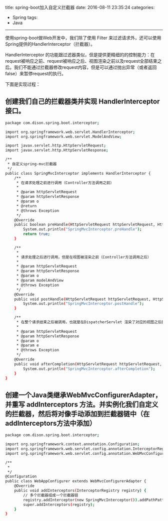 title: spring-boot加入自定义拦截器 
date: 2016-08-11 23:35:24
categories:
- Spring
tags:
- Java
---

使用spring-boot做Web开发中，我们除了使用 Filter 来过滤请求外，还可以使用Spring提供的HandlerInterceptor（拦截器）。
<!--more-->
HandlerInterceptor 的功能跟过滤器类似，但是提供更精细的的控制能力：在request被响应之前、request被响应之后、视图渲染之前以及request全部结束之后。我们不能通过拦截器修改request内容，但是可以通过抛出异常（或者返回false）来暂停request的执行。

下面是实现过程：
## 创建我们自己的拦截器类并实现 HandlerInterceptor 接口。
```bash
package com.dison.spring.boot.interceptor;

import org.springframework.web.servlet.HandlerInterceptor;
import org.springframework.web.servlet.ModelAndView;

import javax.servlet.http.HttpServletRequest;
import javax.servlet.http.HttpServletResponse;

/**
 * 自定义spring-mvc拦截器
 */
public class SpringMvcInterceptor implements HandlerInterceptor {
    /**
     * 在请求处理之前进行调用（Controller方法调用之前）
     *
     * @param httpServletRequest
     * @param httpServletResponse
     * @param o
     * @return
     * @throws Exception
     */
    @Override
    public boolean preHandle(HttpServletRequest httpServletRequest, HttpServletResponse httpServletResponse, Object o) throws Exception {
        System.out.println("SpringMvcInterceptor.preHandle");
        return true;
    }

    /**
     *
     * 请求处理之后进行调用，但是在视图被渲染之前（Controller方法调用之后）
     *
     * @param httpServletRequest
     * @param httpServletResponse
     * @param o
     * @param modelAndView
     * @throws Exception
     */
    @Override
    public void postHandle(HttpServletRequest httpServletRequest, HttpServletResponse httpServletResponse, Object o, ModelAndView modelAndView) throws Exception {
        System.out.println("SpringMvcInterceptor.postHandle");
    }

    /**
     * 在整个请求结束之后被调用，也就是在DispatcherServlet 渲染了对应的视图之后执行（主要是用于进行资源清理工作）
     *
     * @param httpServletRequest
     * @param httpServletResponse
     * @param o
     * @param e
     * @throws Exception
     */
    @Override
    public void afterCompletion(HttpServletRequest httpServletRequest, HttpServletResponse httpServletResponse, Object o, Exception e) throws Exception {
        System.out.println("SpringMvcInterceptor.afterCompletion");
    }
}
```
## 创建一个Java类继承WebMvcConfigurerAdapter，并重写 addInterceptors 方法。并实例化我们自定义的拦截器，然后将对像手动添加到拦截器链中（在addInterceptors方法中添加）
```bash
package com.dison.spring.boot.interceptor;

import org.springframework.context.annotation.Configuration;
import org.springframework.web.servlet.config.annotation.InterceptorRegistry;
import org.springframework.web.servlet.config.annotation.WebMvcConfigurerAdapter;

/**
 *
 */
@Configuration
public class WebAppConfigurer extends WebMvcConfigurerAdapter {
    @Override
    public void addInterceptors(InterceptorRegistry registry) {
        // 多个拦截器组成一个拦截器链
        registry.addInterceptor(new SpringMvcInterceptor()).addPathPatterns("/**");
        super.addInterceptors(registry);
    }
}
```